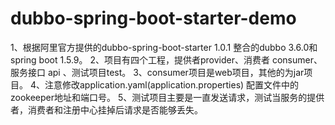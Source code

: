 # dubbo-spring-boot-starter-demo

1、根据阿里官方提供的dubbo-spring-boot-starter 1.0.1 整合的dubbo 3.6.0和spring boot 1.5.9。
2、项目有四个工程，提供者provider、消费者 consumer、服务接口 api 、测试项目test。
3、consumer项目是web项目，其他的为jar项目。
4、注意修改application.yaml(application.properties) 配置文件中的zookeeper地址和端口号。
5、测试项目主要是一直发送请求，测试当服务的提供者，消费者和注册中心挂掉后请求是否能够丢失。
